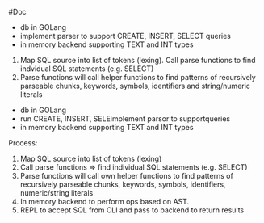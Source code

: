 #Doc

- db in GOLang
- implement parser to support CREATE, INSERT, SELECT queries
- in memory backend supporting TEXT and INT types 



1. Map SQL source into list of tokens (lexing). Call parse functions 
to find indvidual SQL statements (e.g. SELECT)
2. Parse functions will call helper functions to find patterns of 
recursively parseable chunks, keywords, symbols, identifiers and string/numeric literals
- db in GOLang
- run CREATE, INSERT, SELEimplement parsor to supportqueries
- in memory backend supporting TEXT and INT types 

Process:
1. Map SQL source into list of tokens (lexing)
2. Call parse functions => find individual SQL statements (e.g. SELECT)
3. Parse functions will call own helper functions to find patterns of recursively 
parseable chunks, keywords, symbols, identifiers, numeric/string literals
4. In memory backend to perform ops based on AST. 
5. REPL to accept SQL from CLI and pass to backend to return results








